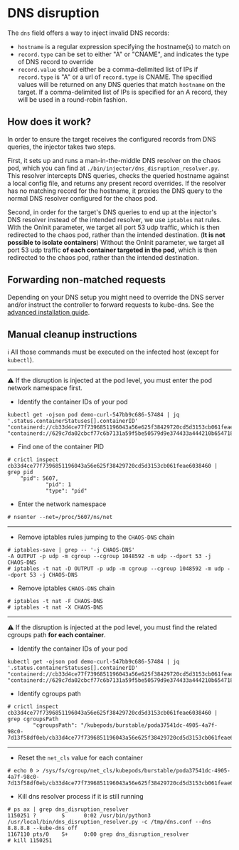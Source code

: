 # DNS disruption

The `dns` field offers a way to inject invalid DNS records:

* `hostname` is a regular expression specifying the hostname(s) to match on
* `record.type` can be set to either "A" or "CNAME", and indicates the type of DNS record to override
* `record.value` should either be a comma-delimited list of IPs if `record.type` is "A" or a url of `record.type` is CNAME. The specified values will be returned on any DNS queries that match `hostname` on the target. If a comma-delimited list of IPs is specified for an A record, they will be used in a round-robin fashion.

## How does it work?

In order to ensure the target receives the configured records from DNS queries, the injector takes two steps.

First, it sets up and runs a man-in-the-middle DNS resolver on the chaos pod, which you can find at `./bin/injector/dns_disruption_resolver.py`. This resolver intercepts DNS queries, checks the queried hostname against a local config file, and returns any present record overrides. If the resolver has no matching record for the hostname, it proxies the DNS query to the normal DNS resolver configured for the chaos pod.

Second, in order for the target's DNS queries to end up at the injector's DNS resolver instead of the intended resolver, we use `iptables` nat rules.
With the OnInit parameter, we target all port 53 udp traffic, which is then redirected to the chaos pod, rather than the intended destination. (**It is not possible to isolate containers**)
Without the OnInit parameter, we target all port 53 udp traffic **of each container targeted in the pod**, which is then redirected to the chaos pod, rather than the intended destination.

## Forwarding non-matched requests

Depending on your DNS setup you might need to override the DNS server and/or instruct the controller to forward requests to kube-dns. See the [advanced installation guide](installation.md#dns-resolution).

## Manual cleanup instructions

:information_source: All those commands must be executed on the infected host (except for `kubectl`).

---

:warning: If the disruption is injected at the pod level, you must enter the pod network namespace first.

* Identify the container IDs of your pod

```
kubectl get -ojson pod demo-curl-547bb9c686-57484 | jq '.status.containerStatuses[].containerID'
"containerd://cb33d4ce77f7396851196043a56e625f38429720cd5d3153cb061feae6038460"
"containerd://629c7da02cbcf77c6b7131a59f5be50579d9e374433a444210b6547186dd5f0d"
```

* Find one of the container PID

```
# crictl inspect cb33d4ce77f7396851196043a56e625f38429720cd5d3153cb061feae6038460 | grep pid
    "pid": 5607,
            "pid": 1
            "type": "pid"
```

* Enter the network namespace

```
# nsenter --net=/proc/5607/ns/net
```

---

* Remove iptables rules jumping to the `CHAOS-DNS` chain

```
# iptables-save | grep -- '-j CHAOS-DNS'
-A OUTPUT -p udp -m cgroup --cgroup 1048592 -m udp --dport 53 -j CHAOS-DNS
# iptables -t nat -D OUTPUT -p udp -m cgroup --cgroup 1048592 -m udp --dport 53 -j CHAOS-DNS
```

* Remove iptables `CHAOS-DNS` chain

```
# iptables -t nat -F CHAOS-DNS
# iptables -t nat -X CHAOS-DNS
```

---

:warning: If the disruption is injected at the pod level, you must find the related cgroups path **for each container**.

* Identify the container IDs of your pod

```
kubectl get -ojson pod demo-curl-547bb9c686-57484 | jq '.status.containerStatuses[].containerID'
"containerd://cb33d4ce77f7396851196043a56e625f38429720cd5d3153cb061feae6038460"
"containerd://629c7da02cbcf77c6b7131a59f5be50579d9e374433a444210b6547186dd5f0d"
```

* Identify cgroups path

```
# crictl inspect cb33d4ce77f7396851196043a56e625f38429720cd5d3153cb061feae6038460 | grep cgroupsPath
        "cgroupsPath": "/kubepods/burstable/poda37541dc-4905-4a7f-98c0-7d13f58df0eb/cb33d4ce77f7396851196043a56e625f38429720cd5d3153cb061feae6038460",
```

---

* Reset the `net_cls` value for each container

```
# echo 0 > /sys/fs/cgroup/net_cls/kubepods/burstable/poda37541dc-4905-4a7f-98c0-7d13f58df0eb/cb33d4ce77f7396851196043a56e625f38429720cd5d3153cb061feae6038460/net_cls.classid
```

* Kill dns resolver process if it is still running

```
# ps ax | grep dns_disruption_resolver
1150251 ?        S      0:02 /usr/bin/python3 /usr/local/bin/dns_disruption_resolver.py -c /tmp/dns.conf --dns 8.8.8.8 --kube-dns off
1167110 pts/0    S+     0:00 grep dns_disruption_resolver
# kill 1150251
```
